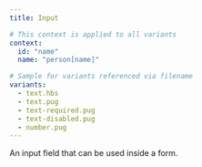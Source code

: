 ```yaml
---
title: Input

# This context is applied to all variants
context:
  id: "name"
  name: "person[name]"

# Sample for variants referenced via filename
variants:
  - text.hbs
  - text.pug
  - text-required.pug
  - text-disabled.pug
  - number.pug
---
```

An input field that can be used inside a form.
